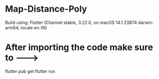
# Map-Distance-Poly

Build using:
Flutter (Channel stable, 3.22.0, on macOS 14.1 23B74 darwin-arm64, locale en-IN)

# After importing the code make sure to --->
flutter pub get
flutter run


